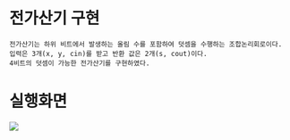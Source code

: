 # 전가산기 구현

    전가산기는 하위 비트에서 발생하는 올림 수를 포함하여 덧셈을 수행하는 조합논리회로이다. 
    입력은 3개(x, y, cin)를 받고 반환 값은 2개(s, cout)이다. 
    4비트의 덧셈이 가능한 전가산기를 구현하였다.

# 실행화면
<img src="https://user-images.githubusercontent.com/35446812/98261449-d5bfc580-1fc7-11eb-948d-c795fccc49d1.png"></img>
